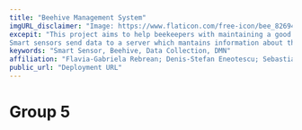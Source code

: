 ```yaml
---
title: "Beehive Management System"
imgURL_disclaimer: "Image: https://www.flaticon.com/free-icon/bee_826944, Free for commercial use and personal projects, No attribution required."
excepit: "This project aims to help beekeepers with maintaining a good health of their beehives and thus their bees. 
Smart sensors send data to a server which mantains information about the temperature inside the beehive, how many bees live inside the beehive, or how much the beehive weights."
keywords: "Smart Sensor, Beehive, Data Collection, DMN"
affiliation: "Flavia-Gabriela Rebrean; Denis-Stefan Eneotescu; Sebastian Maier"
public_url: "Deployment URL"
---
```


# Group 5

